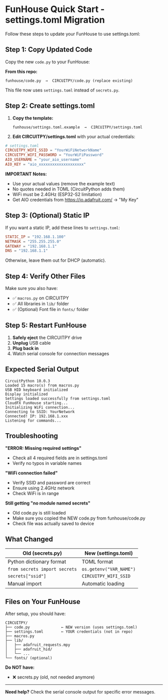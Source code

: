 # FunHouse Quick Start - settings.toml Migration

Follow these steps to update your FunHouse to use settings.toml:

## Step 1: Copy Updated Code

Copy the new `code.py` to your FunHouse:

**From this repo:**
```
funhouse/code.py  →  CIRCUITPY/code.py (replace existing)
```

This file now uses `settings.toml` instead of `secrets.py`.

## Step 2: Create settings.toml

1. **Copy the template:**
   ```
   funhouse/settings.toml.example  →  CIRCUITPY/settings.toml
   ```

2. **Edit CIRCUITPY/settings.toml** with your actual credentials:

```toml
# settings.toml
CIRCUITPY_WIFI_SSID = "YourWiFiNetworkName"
CIRCUITPY_WIFI_PASSWORD = "YourWiFiPassword"
AIO_USERNAME = "your_aio_username"
AIO_KEY = "aio_xxxxxxxxxxxxxxxxxxxx"
```

**IMPORTANT Notes:**
- Use your actual values (remove the example text)
- No quotes needed in TOML (CircuitPython adds them)
- WiFi must be 2.4GHz (ESP32-S2 limitation)
- Get AIO credentials from https://io.adafruit.com/ → "My Key"

## Step 3: (Optional) Static IP

If you want a static IP, add these lines to `settings.toml`:

```toml
STATIC_IP = "192.168.1.100"
NETMASK = "255.255.255.0"
GATEWAY = "192.168.1.1"
DNS = "192.168.1.1"
```

Otherwise, leave them out for DHCP (automatic).

## Step 4: Verify Other Files

Make sure you also have:
- ✅ `macros.py` on CIRCUITPY
- ✅ All libraries in `lib/` folder
- ✅ (Optional) Font file in `fonts/` folder

## Step 5: Restart FunHouse

1. **Safely eject** the CIRCUITPY drive
2. **Unplug** USB cable
3. **Plug back in**
4. Watch serial console for connection messages

## Expected Serial Output

```
CircuitPython 10.0.3
Loaded 15 macro(s) from macros.py
USB HID keyboard initialized
Display initialized
Settings loaded successfully from settings.toml
CloudFX FunHouse starting...
Initializing WiFi connection...
Connecting to SSID: YourNetwork
Connected! IP: 192.168.1.xxx
Listening for commands...
```

## Troubleshooting

**"ERROR: Missing required settings"**
- Check all 4 required fields are in settings.toml
- Verify no typos in variable names

**"WiFi connection failed"**
- Verify SSID and password are correct
- Ensure using 2.4GHz network
- Check WiFi is in range

**Still getting "no module named secrets"**
- Old code.py is still loaded
- Make sure you copied the NEW code.py from funhouse/code.py
- Check file was actually saved to device

## What Changed

| Old (secrets.py) | New (settings.toml) |
|------------------|---------------------|
| Python dictionary format | TOML format |
| `from secrets import secrets` | `os.getenv("VAR_NAME")` |
| `secrets["ssid"]` | `CIRCUITPY_WIFI_SSID` |
| Manual import | Automatic loading |

## Files on Your FunHouse

After setup, you should have:
```
CIRCUITPY/
├── code.py              ← NEW version (uses settings.toml)
├── settings.toml        ← YOUR credentials (not in repo)
├── macros.py
├── lib/
│   ├── adafruit_requests.mpy
│   ├── adafruit_hid/
│   └── ...
└── fonts/ (optional)
```

**Do NOT have:**
- ❌ secrets.py (old, not needed anymore)

---

**Need help?** Check the serial console output for specific error messages.
